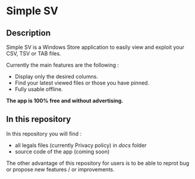 # Simple SV

## Description

Simple SV is a Windows Store application to easily view and exploit your CSV, TSV or TAB files. 

Currently the main features are the following :
-   Display only the desired columns. 
-   Find your latest viewed files or those you have pinned. 
-   Fully usable offline. 


**The app is 100% free and without advertising.**

## In this repository

In this repository you will find :
-   all legals files (currently Privacy policy) in *docs* folder
-   source code of the app (coming soon)

The other advantage of this repository for users is to be able to reprot bug or propose new features / or improvements.